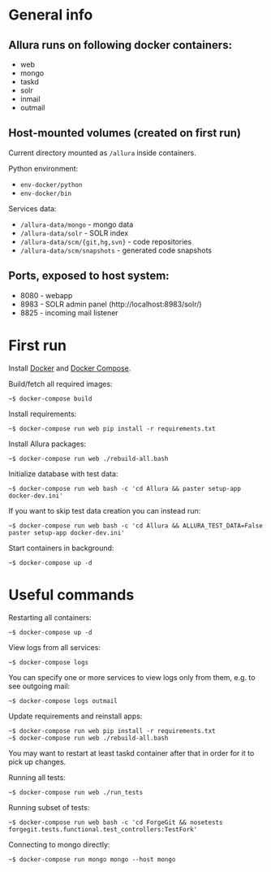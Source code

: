 <!--
    Licensed to the Apache Software Foundation (ASF) under one
    or more contributor license agreements.  See the NOTICE file
    distributed with this work for additional information
    regarding copyright ownership.  The ASF licenses this file
    to you under the Apache License, Version 2.0 (the
    "License"); you may not use this file except in compliance
    with the License.  You may obtain a copy of the License at

      http://www.apache.org/licenses/LICENSE-2.0

    Unless required by applicable law or agreed to in writing,
    software distributed under the License is distributed on an
    "AS IS" BASIS, WITHOUT WARRANTIES OR CONDITIONS OF ANY
    KIND, either express or implied.  See the License for the
    specific language governing permissions and limitations
    under the License.
-->

# General info

## Allura runs on following docker containers:

- web
- mongo
- taskd
- solr
- inmail
- outmail

## Host-mounted volumes (created on first run)

Current directory mounted as `/allura` inside containers.

Python environment:

- `env-docker/python`
- `env-docker/bin`

Services data:

- `/allura-data/mongo` - mongo data
- `/allura-data/solr` - SOLR index
- `/allura-data/scm/{git,hg,svn}` - code repositories
- `/allura-data/scm/snapshots` - generated code snapshots

## Ports, exposed to host system:

- 8080 - webapp
- 8983 - SOLR admin panel (http://localhost:8983/solr/)
- 8825 - incoming mail listener


# First run

Install [Docker](http://docs.docker.com/installation/) 
and [Docker Compose](https://docs.docker.com/compose/install/).

Build/fetch all required images:

    ~$ docker-compose build

Install requirements:

    ~$ docker-compose run web pip install -r requirements.txt

Install Allura packages:

    ~$ docker-compose run web ./rebuild-all.bash

Initialize database with test data:

    ~$ docker-compose run web bash -c 'cd Allura && paster setup-app docker-dev.ini'

If you want to skip test data creation you can instead run:

    ~$ docker-compose run web bash -c 'cd Allura && ALLURA_TEST_DATA=False paster setup-app docker-dev.ini'

Start containers in background:

    ~$ docker-compose up -d

# Useful commands

Restarting all containers:

    ~$ docker-compose up -d

View logs from all services:

    ~$ docker-compose logs

You can specify one or more services to view logs only from them, e.g. to see
outgoing mail:

    ~$ docker-compose logs outmail

Update requirements and reinstall apps:

    ~$ docker-compose run web pip install -r requirements.txt
    ~$ docker-compose run web ./rebuild-all.bash

You may want to restart at least taskd container after that in order for it to
pick up changes.

Running all tests:

    ~$ docker-compose run web ./run_tests

Running subset of tests:

    ~$ docker-compose run web bash -c 'cd ForgeGit && nosetests forgegit.tests.functional.test_controllers:TestFork'

Connecting to mongo directly:

    ~$ docker-compose run mongo mongo --host mongo
